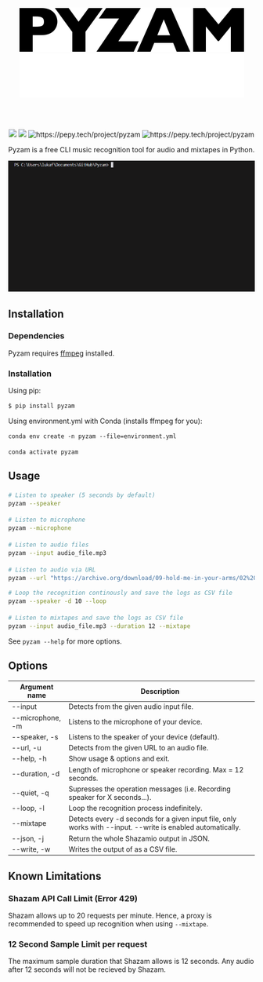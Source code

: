 <br />
<p align="center">
<img src="https://github.com/lukafilipxvic/pyzam/blob/main/images/pyzam-logo-dark.png?raw=true#gh-light-mode-only" alt="Pyzam logo" width="459">
<img src="https://github.com/lukafilipxvic/pyzam/blob/main/images/pyzam-logo-light.png?raw=true#gh-dark-mode-only" alt="Pyzam logo" width="459">
</p>
<br />
<br />

<p align="center">
  <a href="./LICENSE.md"><img src="https://img.shields.io/badge/license-MIT-blue.svg"></a>
  <a href="https://pypi.org/project/pyzam/"><img src="https://img.shields.io/pypi/v/pyzam.svg"></a>
  <img src="https://pepy.tech/badge/pyzam" alt="https://pepy.tech/project/pyzam">
  <img src="https://pepy.tech/badge/pyzam/month" alt="https://pepy.tech/project/pyzam">  
</p>

Pyzam is a free CLI music recognition tool for audio and mixtapes in Python.

<p align="center">
  <img src="https://github.com/lukafilipxvic/pyzam/blob/main/images/pyzam-usage.gif" alt="Pyzam usage", width"459">
</p>

## Installation

### Dependencies
Pyzam requires [ffmpeg](https://git.ffmpeg.org/ffmpeg.git 'Download ffmpeg') installed.

### Installation
Using pip:
```bash
$ pip install pyzam

```

Using environment.yml with Conda (installs ffmpeg for you):
```
conda env create -n pyzam --file=environment.yml

conda activate pyzam
```

## Usage
```bash
# Listen to speaker (5 seconds by default)
pyzam --speaker

# Listen to microphone
pyzam --microphone

# Listen to audio files
pyzam --input audio_file.mp3

# Listen to audio via URL
pyzam --url "https://archive.org/download/09-hold-me-in-your-arms/02%20-%20Never%20Gonna%20Give%20You%20Up.mp3"
```

```bash
# Loop the recognition continously and save the logs as CSV file
pyzam --speaker -d 10 --loop

# Listen to mixtapes and save the logs as CSV file
pyzam --input audio_file.mp3 --duration 12 --mixtape
```

See `pyzam --help` for more options.

## Options
| Argument name     | Description                                          |
| ----------------  | -----------------------------------------------------|
| --input           | Detects from the given audio input file.
| --microphone, -m  | Listens to the microphone of your device.
| --speaker, -s     | Listens to the speaker of your device (default).
| --url, -u         | Detects from the given URL to an audio file.
| --help, -h        | Show usage & options and exit.
| --duration, -d    | Length of microphone or speaker recording. Max = 12 seconds.
| --quiet, -q       | Supresses the operation messages (i.e. Recording speaker for X seconds...). 
| --loop, -l        | Loop the recognition process indefinitely.
| --mixtape         | Detects every -d seconds for a given input file, only works with --input. --write is enabled automatically.
| --json, -j        | Return the whole Shazamio output in JSON.
| --write, -w       | Writes the output of as a CSV file.


## Known Limitations
### Shazam API Call Limit (Error 429)
Shazam allows up to 20 requests per minute. Hence, a proxy is recommended to speed up recognition when using ```--mixtape```.

### 12 Second Sample Limit per request
The maximum sample duration that Shazam allows is 12 seconds. Any audio after 12 seconds will not be recieved by Shazam. 
